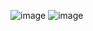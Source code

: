 ![image](https://user-images.githubusercontent.com/81345477/119228038-fd354480-bb4b-11eb-9fed-830e698b1081.png)
![image](https://user-images.githubusercontent.com/81345477/119228088-49808480-bb4c-11eb-921d-a45aa2498f76.png)
